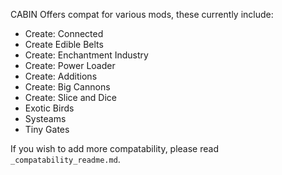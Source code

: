 CABIN Offers compat for various mods, these currently include:

- Create: Connected
- Create Edible Belts
- Create: Enchantment Industry
- Create: Power Loader
- Create: Additions
- Create: Big Cannons
- Create: Slice and Dice
- Exotic Birds
- Systeams
- Tiny Gates

If you wish to add more compatability, please read `_compatability_readme.md`.
